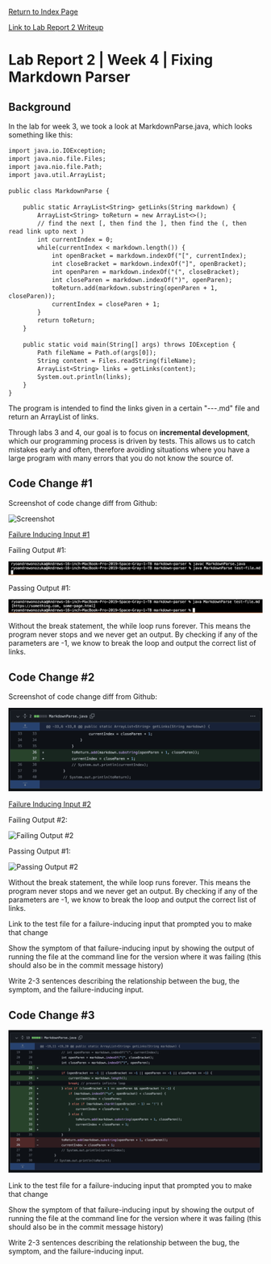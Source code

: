 
[Return to Index Page](https://andrewonozuka.github.io/cse15l-lab-reports/index)

[Link to Lab Report 2 Writeup](https://docs.google.com/document/d/14SJ2qRuxBCfOXxI1-dPo3KTOvd4bmM0K25GyVtfXLrU/edit)

# Lab Report 2 | Week 4 | Fixing Markdown Parser

## Background

In the lab for week 3, we took a look at MarkdownParse.java, which looks something like this:

```
import java.io.IOException;
import java.nio.file.Files;
import java.nio.file.Path;
import java.util.ArrayList;

public class MarkdownParse {

    public static ArrayList<String> getLinks(String markdown) {
        ArrayList<String> toReturn = new ArrayList<>();
        // find the next [, then find the ], then find the (, then read link upto next )
        int currentIndex = 0;
        while(currentIndex < markdown.length()) {
            int openBracket = markdown.indexOf("[", currentIndex);
            int closeBracket = markdown.indexOf("]", openBracket);
            int openParen = markdown.indexOf("(", closeBracket);
            int closeParen = markdown.indexOf(")", openParen);
            toReturn.add(markdown.substring(openParen + 1, closeParen));
            currentIndex = closeParen + 1;
        }
        return toReturn;
    }

    public static void main(String[] args) throws IOException {
        Path fileName = Path.of(args[0]);
        String content = Files.readString(fileName);
        ArrayList<String> links = getLinks(content);
	    System.out.println(links);
    }
}
```

The program is intended to find the links given in a certain "---.md" file and return an ArrayList of links.

Through labs 3 and 4, our goal is to focus on **incremental development**, which our programming process is driven by tests. This allows us to catch mistakes early and often, therefore avoiding situations where you have a large program with many errors that you do not know the source of.

## Code Change #1

Screenshot of code change diff from Github:

![Screenshot](https://github.com/andrewonozuka/markdown-parser/blob/main/Screen%20Shot%202022-04-24%20at%2005.22.21.png?raw=true)

[Failure Inducing Input #1](https://github.com/andrewonozuka/markdown-parser/edit/main/test-file.md)

Failing Output #1:

![Failing Output #1](https://github.com/andrewonozuka/cse15l-lab-reports/blob/main/Screen%20Shot%202022-04-24%20at%2005.44.48.png?raw=true)

Passing Output #1:

![Passing Output #1](https://github.com/andrewonozuka/cse15l-lab-reports/blob/main/Screen%20Shot%202022-04-24%20at%2005.45.34.png?raw=true)

Without the break statement, the while loop runs forever. This means the program never stops and we never get an output. By checking if any of the parameters are -1, we know to break the loop and output the correct list of links.

## Code Change #2

Screenshot of code change diff from Github:

![Screenshot](https://github.com/andrewonozuka/cse15l-lab-reports/blob/main/Screen%20Shot%202022-04-24%20at%2005.59.36.png?raw=true)

[Failure Inducing Input #2](https://github.com/andrewonozuka/markdown-parser/edit/main/test-file2.md)

Failing Output #2:

![Failing Output #2]()

Passing Output #1:

![Passing Output #2]()

Without the break statement, the while loop runs forever. This means the program never stops and we never get an output. By checking if any of the parameters are -1, we know to break the loop and output the correct list of links.

Link to the test file for a failure-inducing input that prompted you to make that change


Show the symptom of that failure-inducing input by showing the output of running the file at the command line for the version where it was failing (this should also be in the commit message history)


Write 2-3 sentences describing the relationship between the bug, the symptom, and the failure-inducing input.

## Code Change #3

![Screenshot](https://github.com/andrewonozuka/cse15l-lab-reports/blob/main/Screen%20Shot%202022-04-24%20at%2005.51.49.png?raw=true)

Link to the test file for a failure-inducing input that prompted you to make that change


Show the symptom of that failure-inducing input by showing the output of running the file at the command line for the version where it was failing (this should also be in the commit message history)


Write 2-3 sentences describing the relationship between the bug, the symptom, and the failure-inducing input.